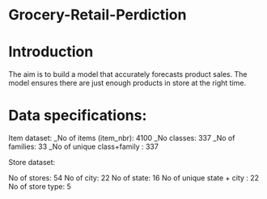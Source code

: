 # Grocery-Retail-Perdiction

# Introduction
The aim is to build a model that accurately forecasts product sales. The model ensures there are just enough products in store at the right time.

# Data specifications:
Item dataset:
_No of items (item_nbr): 4100
_No classes: 337
_No of families: 33
_No of unique class+family : 337

Store dataset:

No of stores: 54
No of city: 22
No of state: 16
No of unique state + city : 22
No of store type: 5

